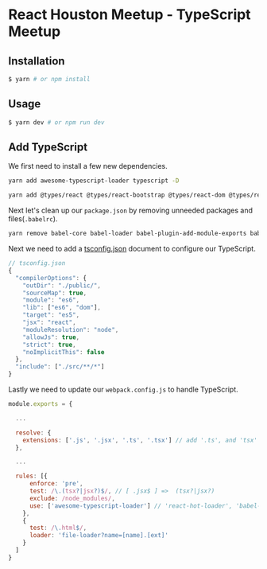 # React Houston Meetup - TypeScript Meetup

## Installation

```bash
$ yarn # or npm install
```

## Usage

```bash
$ yarn dev # or npm run dev
```

## Add TypeScript

We first need to install a few new dependencies.

```bash
yarn add awesome-typescript-loader typescript -D
```

```bash
yarn add @types/react @types/react-bootstrap @types/react-dom @types/react-redux @types/redux -D
```

Next let's clean up our `package.json` by removing unneeded packages and files(`.babelrc`).

```bash
yarn remove babel-core babel-loader babel-plugin-add-module-exports babel-plugin-transform-decorators-legacy babel-preset-es2015 babel-preset-react babel-preset-stage-1 react-hot-loader
```

Next we need to add a [tsconfig.json](link/to/documentation) document to configure our TypeScript.

```js
// tsconfig.json
{
  "compilerOptions": {
    "outDir": "./public/",
    "sourceMap": true,
    "module": "es6",
    "lib": ["es6", "dom"],
    "target": "es5",
    "jsx": "react",
    "moduleResolution": "node",
    "allowJs": true,
    "strict": true,
    "noImplicitThis": false
  },
  "include": ["./src/**/*"]
}
```

Lastly we need to update our `webpack.config.js` to handle TypeScript.

```js
module.exports = {

  ...

  resolve: {
    extensions: ['.js', '.jsx', '.ts', '.tsx'] // add '.ts', and 'tsx'
  },

  ...

  rules: [{
      enforce: 'pre',
      test: /\.(tsx?|jsx?)$/, // [ .jsx$ ] =>  (tsx?|jsx?)
      exclude: /node_modules/,
      use: ['awesome-typescript-loader'] // 'react-hot-loader', 'babel-loader' => 'awesome-typescript-loader'
    },
    {
      test: /\.html$/,
      loader: 'file-loader?name=[name].[ext]'
    }
  ]
}
```
